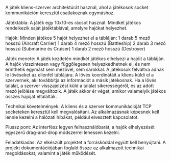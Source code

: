 A játék kliens-szerver architektúrát használ, ahol a játékosok socket kommunikáción keresztül csatlakoznak egymáshoz.

Játéktábla:
A játék egy 10x10-es rácsot használ.
Mindkét játékos rendelkezik saját játéktáblával, amelyre hajókat helyezhet.


Hajók:
Minden játékos 5 hajót helyezhet el a tábláján:
1 darab 5 mező hosszú (Aircraft Carrier)
1 darab 4 mező hosszú (Battleship)
2 darab 3 mező hosszú (Submarine és Cruiser)
1 darab 2 mező hosszú (Destroyer)


Játék menete:
A játék kezdetén mindkét játékos elhelyezi a hajóit a tábláján. A hajók vízszintesen vagy függőlegesen helyezkedhetnek el, és nem érinthetik egymást sem mezővel, sem sarokkal.
A játékosok felváltva adnak le lövéseket az ellenfél táblájára. A lövés koordinátáit a kliens küldi el a szervernek, aki továbbítja az információt a másik játékosnak.
Ha a lövés találat, a szerver visszajelzést küld a találat sikerességéről, és az adott mező jelölése megváltozik.
A játék akkor ér véget, amikor valamelyik játékos összes hajóját eltalálták.

Technikai követelmények:
A kliens és a szerver kommunikációját TCP socketeken keresztül kell megvalósítani.
Az alkalmazásnak képesnek kell lennie kezelni a hálózati hibákat, például elvesztett kapcsolatot.

Plussz pont:
Az interfész legyen felhasználóbarát, a hajók elhelyezését egyszerű drag-and-drop módszerrel lehessen kezelni.



Feladatkiadás:
Az elkészült projektet a forráskóddal együtt kell benyújtani.
A projekt dokumentációjában foglald össze az alkalmazott technikai megoldásokat, valamint a játék működését.
